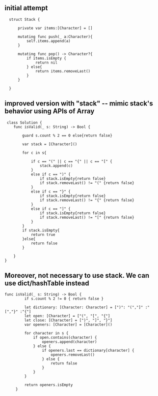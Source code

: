 ## initial attempt
      struct Stack {

          private var items:[Character] = []

          mutating func push(_ a:Character){
              self.items.append(a)
          } 

          mutating func pop() -> Character?{
              if items.isEmpty {
                  return nil
              } else{
                  return items.removeLast()
              }
          }

      }
 
 
 ## improved version with "stack" -- mimic stack's behavior using APIs of Array
     class Solution {
        func isValid(_ s: String) -> Bool {

            guard s.count % 2 == 0 else{return false}

            var stack = [Character]()

            for c in s{

                if c == "(" || c == "{" || c == "[" {
                    stack.append(c)
                }
                else if c == ")" {
                    if stack.isEmpty{return false}
                    if stack.removeLast() != "(" {return false}
                }
                else if c == "}" {
                    if stack.isEmpty{return false}
                    if stack.removeLast() != "{" {return false}
                }
                else if c == "]" {
                    if stack.isEmpty{return false}
                    if stack.removeLast() != "[" {return false}
                }
            }
            if stack.isEmpty{
                return true
            }else{
                return false
            }

        }
    }

  
  ## Moreover, not necessary to use stack. We can use dict/hashTable instead
    func isValid(_ s: String) -> Bool {
             if s.count % 2 != 0 { return false }

             let dictionary: [Character: Character] = [")": "(","]" :"[","}" :"{"]
             let open: [Character] = ["(", "[", "{"]
             let close: [Character] = [")", "]", "}"]
             var openers: [Character] = [Character]()

             for character in s { 
                 if open.contains(character) { 
                     openers.append(character)
                 } else { 
                     if openers.last == dictionary[character] { 
                         openers.removeLast()
                     } else { 
                         return false
                     }
                 }
             }

             return openers.isEmpty
         }
  
   

